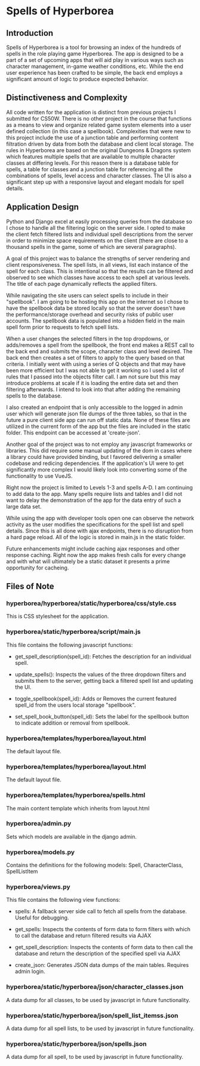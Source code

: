 # Spells of Hyperborea

## Introduction
Spells of Hyperborea is a tool for browsing an index of the hundreds of spells in the role playing game Hyperborea.  The app is designed to be a part of a set of upcoming apps that will aid play in various ways such as character management, in-game weather conditions, etc.  While the end user experience has been crafted to be simple, the back end employs a significant amount of logic to produce expected behavior.

## Distinctiveness and Complexity
All code written for the application is distinct from previous projects I submitted for CS50W.  There is no other project in the course that functions as a means to view and organize related game system elements into a user defined collection (in this case a spellbook).  Complexities that were new to this project include the use of a junction table and performing content filtration driven by data from both the database and client local storage.  The rules in Hyperborea are based on the original Dungeons & Dragons system which features multiple spells that are available to multiple character classes at differing levels.  For this reason there is a database table for spells, a table for classes and a junction table for referencing all the combinations of spells, level access and character classes.  The UI is also a significant step up with a responsive layout and elegant modals for spell details.

## Application Design
Python and Django excel at easily processing queries from the database so I chose to handle all the filtering logic on the server side.  I opted to make the client fetch filtered lists and individual spell descriptions from the server in order to minimize space requirements on the client (there are close to a thousand spells in the game, some of which are several paragraphs).

A goal of this project was to balance the strengths of server rendering and client responsiveness.  The spell lists, in all views, list each instance of the spell for each class.  This is intentional so that the results can be filtered and observed to see which classes have access to each spell at various levels.  The title of each page dynamically reflects the applied filters.

While navigating the site users can select spells to include in their "spellbook".  I am going to be hosting this app on the internet so I chose to have the spellbook data be stored locally so that the server doesn't have the performance/storage overhead and security risks of public user accounts.  The spellbook data is populated into a hidden field in the main spell form prior to requests to fetch spell lists.

When a user changes the selected filters in the top dropdowns, or adds/removes a spell from the spellbook, the front end makes a REST call to the back end and submits the scope, character class and level desired.  The back end then creates a set of filters to apply to the query based on that criteria.  I initially went with using a series of Q objects and that may have been more efficient but I was not able to get it working so I used a list of rules that I passed into the objects filter call.  I am not sure but this may introduce problems at scale if it is loading the entire data set and then filtering afterwards.  I intend to look into that after adding the remaining spells to the database.

I also created an endpoint that is only accessible to the logged in admin user which will generate json file dumps of the three tables, so that in the future a pure client side app can run off static data.  None of these files are utilized in the current form of the app but the files are included in the static folder.  This endpoint can be accessed at 'create-json'.

Another goal of the project was to not employ any javascript frameworks or libraries.  This did require some manual updating of the dom in cases where a library could have provided binding, but I favored delivering a smaller codebase and redicing dependencies.  If the application's UI were to get significantly more complex I would likely look into converting some of the functionality to use VueJS.

Right now the project is limited to Levels 1-3 and spells A-D.  I am continuing to add data to the app.  Many spells require lists and tables and I did not want to delay the demonstration of the app for the data entry of such a large data set.

While using the app with developer tools open one can observe the network activity as the user modifies the specifications for the spell list and spell details.  Since this is all done with ajax endpoints, there is no disruption from a hard page reload.  All of the logic is stored in main.js in the static folder.

Future enhancements might include caching ajax responses and other response caching.  Right now the app makes fresh calls for every change and with what will ultimately be a static dataset it presents a prime opportunity for cacheing.

## Files of Note

### hyperborea/hyperborea/static/hyperborea/css/style.css
This is CSS stylesheet for the application.

### hyperborea/static/hyperborea/script/main.js
This file contains the following javascript functions:
* get_spell_description(spell_id): Fetches the description for an individual spell.

* update_spells(): Inspects the values of the three dropdown filters and submits them to the server, getting back a filtered spell list and updating the UI.

* toggle_spellbook(spell_id): Adds or Removes the current featured spell_id from the users local storage "spellbook".

* set_spell_book_button(spell_id): Sets the label for the spellbook button to indicate addition or removal from spellbook.

### hyperborea/templates/hyperborea/layout.html
The default layout file.

### hyperborea/templates/hyperborea/layout.html
The default layout file.

### hyperborea/templates/hyperborea/spells.html
The main content template which inherits from layout.html

### hyperborea/admin.py
Sets which models are available in the django admin.

### hyperborea/models.py
Contains the definitions for the following models: Spell, CharacterClass, SpellListItem

### hyperborea/views.py
This file contains the following view functions:
* spells: A fallback server side call to fetch all spells from the database.  Useful for debugging.

* get_spells: Inspects the contents of form data to form filters with which to call the database and return filtered results via AJAX

* get_spell_description: Inspects the contents of form data to then call the database and return the description of the specified spell via AJAX

* create_json: Generates JSON data dumps of the main tables.  Requires admin login.

### hyperborea/static/hyperborea/json/character_classes.json
A data dump for all classes, to be used by javascript in future functionality.

### hyperborea/static/hyperborea/json/spell_list_itemss.json
A data dump for all spell lists, to be used by javascript in future functionality.

### hyperborea/static/hyperborea/json/spells.json
A data dump for all spell, to be used by javascript in future functionality.